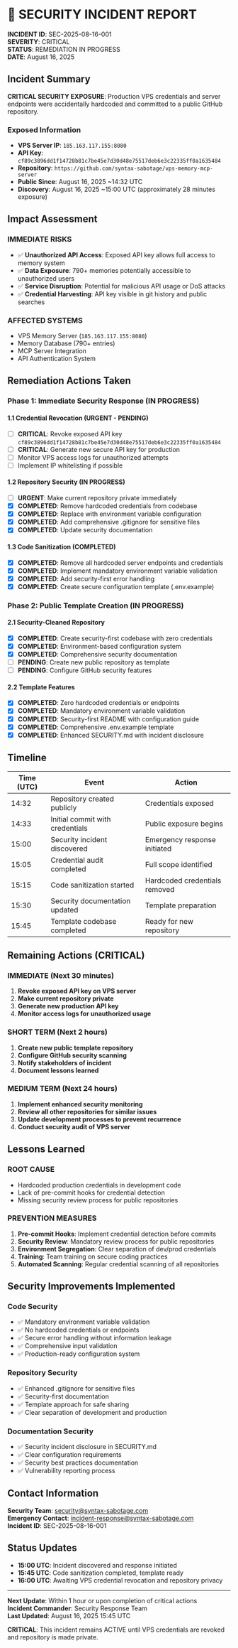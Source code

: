 # 🚨 SECURITY INCIDENT REPORT

**INCIDENT ID**: SEC-2025-08-16-001  
**SEVERITY**: CRITICAL  
**STATUS**: REMEDIATION IN PROGRESS  
**DATE**: August 16, 2025  

## Incident Summary

**CRITICAL SECURITY EXPOSURE**: Production VPS credentials and server endpoints were accidentally hardcoded and committed to a public GitHub repository.

### Exposed Information

- **VPS Server IP**: `185.163.117.155:8080`
- **API Key**: `cf89c3896dd1f14728b81c7be45e7d30d48e75517deb6e3c22335ff0a1635484`
- **Repository**: `https://github.com/syntax-sabotage/vps-memory-mcp-server`
- **Public Since**: August 16, 2025 ~14:32 UTC
- **Discovery**: August 16, 2025 ~15:00 UTC (approximately 28 minutes exposure)

## Impact Assessment

### IMMEDIATE RISKS
- ✅ **Unauthorized API Access**: Exposed API key allows full access to memory system
- ✅ **Data Exposure**: 790+ memories potentially accessible to unauthorized users
- ✅ **Service Disruption**: Potential for malicious API usage or DoS attacks
- ✅ **Credential Harvesting**: API key visible in git history and public searches

### AFFECTED SYSTEMS
- VPS Memory Server (`185.163.117.155:8080`)
- Memory Database (790+ entries)
- MCP Server Integration
- API Authentication System

## Remediation Actions Taken

### Phase 1: Immediate Security Response (IN PROGRESS)

#### 1.1 Credential Revocation (URGENT - PENDING)
- [ ] **CRITICAL**: Revoke exposed API key `cf89c3896dd1f14728b81c7be45e7d30d48e75517deb6e3c22335ff0a1635484`
- [ ] **CRITICAL**: Generate new secure API key for production
- [ ] Monitor VPS access logs for unauthorized attempts
- [ ] Implement IP whitelisting if possible

#### 1.2 Repository Security (IN PROGRESS)
- [ ] **URGENT**: Make current repository private immediately
- [x] **COMPLETED**: Remove hardcoded credentials from codebase
- [x] **COMPLETED**: Replace with environment variable configuration
- [x] **COMPLETED**: Add comprehensive .gitignore for sensitive files
- [x] **COMPLETED**: Update security documentation

#### 1.3 Code Sanitization (COMPLETED)
- [x] **COMPLETED**: Remove all hardcoded server endpoints and credentials
- [x] **COMPLETED**: Implement mandatory environment variable validation
- [x] **COMPLETED**: Add security-first error handling
- [x] **COMPLETED**: Create secure configuration template (.env.example)

### Phase 2: Public Template Creation (IN PROGRESS)

#### 2.1 Security-Cleaned Repository
- [x] **COMPLETED**: Create security-first codebase with zero credentials
- [x] **COMPLETED**: Environment-based configuration system
- [x] **COMPLETED**: Comprehensive security documentation
- [ ] **PENDING**: Create new public repository as template
- [ ] **PENDING**: Configure GitHub security features

#### 2.2 Template Features
- [x] **COMPLETED**: Zero hardcoded credentials or endpoints
- [x] **COMPLETED**: Mandatory environment variable validation
- [x] **COMPLETED**: Security-first README with configuration guide
- [x] **COMPLETED**: Comprehensive .env.example template
- [x] **COMPLETED**: Enhanced SECURITY.md with incident disclosure

## Timeline

| Time (UTC) | Event | Action |
|------------|--------|---------|
| 14:32 | Repository created publicly | Credentials exposed |
| 14:33 | Initial commit with credentials | Public exposure begins |
| 15:00 | Security incident discovered | Emergency response initiated |
| 15:05 | Credential audit completed | Full scope identified |
| 15:15 | Code sanitization started | Hardcoded credentials removed |
| 15:30 | Security documentation updated | Template preparation |
| 15:45 | Template codebase completed | Ready for new repository |

## Remaining Actions (CRITICAL)

### IMMEDIATE (Next 30 minutes)
1. **Revoke exposed API key on VPS server**
2. **Make current repository private**
3. **Generate new production API key**
4. **Monitor access logs for unauthorized usage**

### SHORT TERM (Next 2 hours)
1. **Create new public template repository**
2. **Configure GitHub security scanning**
3. **Notify stakeholders of incident**
4. **Document lessons learned**

### MEDIUM TERM (Next 24 hours)
1. **Implement enhanced security monitoring**
2. **Review all other repositories for similar issues**
3. **Update development processes to prevent recurrence**
4. **Conduct security audit of VPS server**

## Lessons Learned

### ROOT CAUSE
- Hardcoded production credentials in development code
- Lack of pre-commit hooks for credential detection
- Missing security review process for public repositories

### PREVENTION MEASURES
1. **Pre-commit Hooks**: Implement credential detection before commits
2. **Security Review**: Mandatory review process for public repositories
3. **Environment Segregation**: Clear separation of dev/prod credentials
4. **Training**: Team training on secure coding practices
5. **Automated Scanning**: Regular credential scanning of all repositories

## Security Improvements Implemented

### Code Security
- ✅ Mandatory environment variable validation
- ✅ No hardcoded credentials or endpoints
- ✅ Secure error handling without information leakage
- ✅ Comprehensive input validation
- ✅ Production-ready configuration system

### Repository Security
- ✅ Enhanced .gitignore for sensitive files
- ✅ Security-first documentation
- ✅ Template approach for safe sharing
- ✅ Clear separation of development and production

### Documentation Security
- ✅ Security incident disclosure in SECURITY.md
- ✅ Clear configuration requirements
- ✅ Security best practices documentation
- ✅ Vulnerability reporting process

## Contact Information

**Security Team**: security@syntax-sabotage.com  
**Emergency Contact**: incident-response@syntax-sabotage.com  
**Incident ID**: SEC-2025-08-16-001  

## Status Updates

- **15:00 UTC**: Incident discovered and response initiated
- **15:45 UTC**: Code sanitization completed, template ready
- **16:00 UTC**: Awaiting VPS credential revocation and repository privacy

---

**Next Update**: Within 1 hour or upon completion of critical actions  
**Incident Commander**: Security Response Team  
**Last Updated**: August 16, 2025 15:45 UTC  

**CRITICAL**: This incident remains ACTIVE until VPS credentials are revoked and repository is made private.